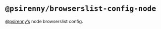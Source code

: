 # `@psirenny/browserslist-config-node`

[@psirenny’s](https://github.com/psirenny) node browserslist config.
